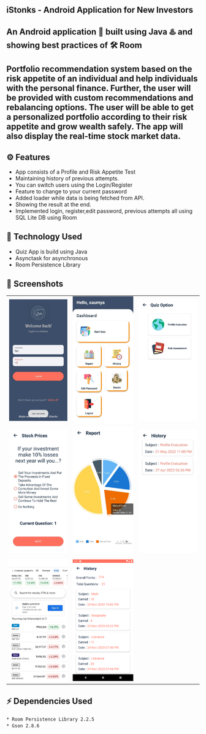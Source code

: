 ## iStonks - Android Application for New Investors
An Android application 📱 built using Java ♨️ and showing best practices of 🛠️ Room
-------------------
Portfolio recommendation system based on the risk appetite of an individual and help individuals with the personal finance. Further, the user will be provided with custom recommendations and rebalancing options. The user will be able to get a personalized portfolio according to their risk appetite and grow wealth safely. The app will also display the real-time stock market data.
------------
## ⚙️ Features
* App consists of a Profile and Risk Appetite Test
* Maintaining history of previous attempts.
* You can switch users using the Login/Register
* Feature to change to your current password
* Added loader while data is being fetched from API.
* Showing the result at the end.
* Implemented login, register,edit password, previous attempts all using SQL Lite DB using Room 

## 🚀 Technology Used

* Quiz App is build using Java
* Asynctask for asynchronous
* Room Persistence Library

## 📸 Screenshots

||||
|:----------------------------------------:|:-----------------------------------------:|:-----------------------------------------: |
| ![Imgur](screenshots/0.jpg) | ![Imgur](screenshots/1.jpg) | ![Imgur](screenshots/2.jpg) |
| ![Imgur](screenshots/3.jpg) | ![Imgur](screenshots/4.jpg) | ![Imgur](screenshots/5.jpg) |
| ![Imgur](screenshots/6.jpg) | ![Imgur](screenshots/8.png) | 


## ⚡ Dependencies Used
```sh
* Room Persistence Library 2.2.5
* Gson 2.8.6
```
